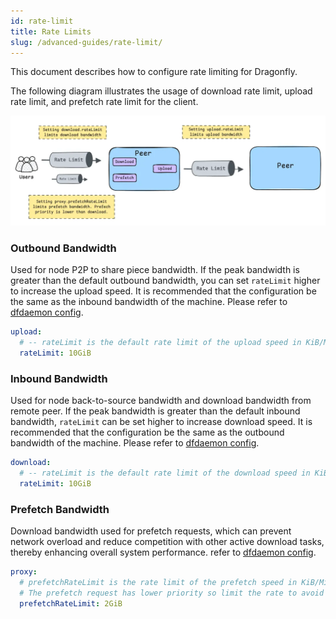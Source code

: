 ```yaml
---
id: rate-limit
title: Rate Limits
slug: /advanced-guides/rate-limit/
---
```


This document describes how to configure rate limiting for Dragonfly.

The following diagram illustrates the usage of download rate limit, upload rate limit,
and prefetch rate limit for the client.

![rate-limit](../resource/advanced-guides/rate-limit/rate-limit.webp)

### Outbound Bandwidth

Used for node P2P to share piece bandwidth.
If the peak bandwidth is greater than the default outbound bandwidth,
you can set `rateLimit` higher to increase the upload speed.
It is recommended that the configuration be the same as the inbound bandwidth of the machine.
Please refer to [dfdaemon config](../reference/configuration/client/dfdaemon.md).

```yaml
upload:
  # -- rateLimit is the default rate limit of the upload speed in KiB/MiB/GiB per second, default is 10GiB/s.
  rateLimit: 10GiB
```

### Inbound Bandwidth

Used for node back-to-source bandwidth and download bandwidth from remote peer.
If the peak bandwidth is greater than the default inbound bandwidth,
`rateLimit` can be set higher to increase download speed.
It is recommended that the configuration be the same as the outbound bandwidth of the machine.
Please refer to [dfdaemon config](../reference/configuration/client/dfdaemon.md).

```yaml
download:
  # -- rateLimit is the default rate limit of the download speed in KiB/MiB/GiB per second, default is 10GiB/s.
  rateLimit: 10GiB
```

### Prefetch Bandwidth

Download bandwidth used for prefetch requests, which can prevent network overload
and reduce competition with other active download tasks,
thereby enhancing overall system performance.
refer to [dfdaemon config](../reference/configuration/client/dfdaemon.md).

```yaml
proxy:
  # prefetchRateLimit is the rate limit of the prefetch speed in KiB/MiB/GiB per second, default is 2GiB/s.
  # The prefetch request has lower priority so limit the rate to avoid occupying the bandwidth impact other download tasks.
  prefetchRateLimit: 2GiB
```
